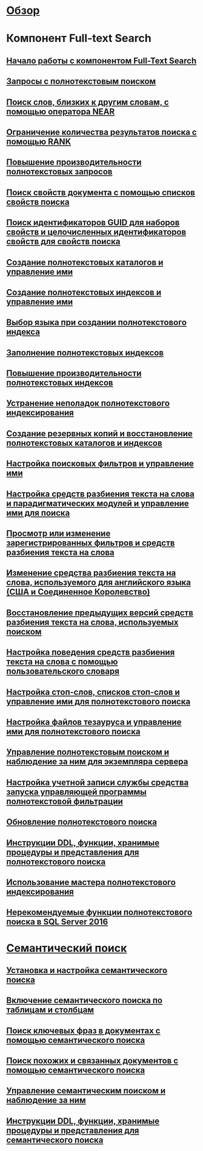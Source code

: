 # [Обзор](full-text-search.md)

# Компонент Full-text Search
## [Начало работы с компонентом Full-Text Search](get-started-with-full-text-search.md)  
## [Запросы с полнотекстовым поиском](query-with-full-text-search.md)  
## [Поиск слов, близких к другим словам, с помощью оператора NEAR](search-for-words-close-to-another-word-with-near.md)  
## [Ограничение количества результатов поиска с помощью RANK](limit-search-results-with-rank.md)  
## [Повышение производительности полнотекстовых запросов](improve-the-performance-of-full-text-queries.md)  
## [Поиск свойств документа с помощью списков свойств поиска](search-document-properties-with-search-property-lists.md)  
## [Поиск идентификаторов GUID для наборов свойств и целочисленных идентификаторов свойств для свойств поиска](find-property-set-guids-and-property-integer-ids-for-search-properties.md)  
## [Создание полнотекстовых каталогов и управление ими](create-and-manage-full-text-catalogs.md)  
## [Создание полнотекстовых индексов и управление ими](create-and-manage-full-text-indexes.md)  
## [Выбор языка при создании полнотекстового индекса](choose-a-language-when-creating-a-full-text-index.md)  
## [Заполнение полнотекстовых индексов](populate-full-text-indexes.md)  
## [Повышение производительности полнотекстовых индексов](improve-the-performance-of-full-text-indexes.md)  
## [Устранение неполадок полнотекстового индексирования](troubleshoot-full-text-indexing.md)  
## [Создание резервных копий и восстановление полнотекстовых каталогов и индексов](back-up-and-restore-full-text-catalogs-and-indexes.md)  
## [Настройка поисковых фильтров и управление ими](configure-and-manage-filters-for-search.md)  
## [Настройка средств разбиения текста на слова и парадигматических модулей и управление ими для поиска](configure-and-manage-word-breakers-and-stemmers-for-search.md)  
## [Просмотр или изменение зарегистрированных фильтров и средств разбиения текста на слова](view-or-change-registered-filters-and-word-breakers.md)  
## [Изменение средства разбиения текста на слова, используемого для английского языка (США и Соединенное Королевство)](change-the-word-breaker-used-for-us-english-and-uk-english.md)  
## [Восстановление предыдущих версий средств разбиения текста на слова, используемых поиском](revert-the-word-breakers-used-by-search-to-the-previous-version.md)  
## [Настройка поведения средств разбиения текста на слова с помощью пользовательского словаря](customize-the-behavior-of-word-breakers-with-a-custom-dictionary.md)  
## [Настройка стоп-слов, списков стоп-слов и управление ими для полнотекстового поиска](configure-and-manage-stopwords-and-stoplists-for-full-text-search.md)  
## [Настройка файлов тезауруса и управление ими для полнотекстового поиска](configure-and-manage-thesaurus-files-for-full-text-search.md)  
## [Управление полнотекстовым поиском и наблюдение за ним для экземпляра сервера](manage-and-monitor-full-text-search-for-a-server-instance.md)  
## [Настройка учетной записи службы средства запуска управляющей программы полнотекстовой фильтрации](set-the-service-account-for-the-full-text-filter-daemon-launcher.md)  
## [Обновление полнотекстового поиска](upgrade-full-text-search.md)  
## [Инструкции DDL, функции, хранимые процедуры и представления для полнотекстового поиска](full-text-search-ddl-functions-stored-procedures-and-views.md)  
## [Использование мастера полнотекстового индексирования](use-the-full-text-indexing-wizard.md)  
## [Нерекомендуемые функции полнотекстового поиска в SQL Server 2016](deprecated-full-text-search-features-in-sql-server-2016.md)  

# [Семантический поиск](semantic-search-sql-server.md)  
## [Установка и настройка семантического поиска](install-and-configure-semantic-search.md)  
## [Включение семантического поиска по таблицам и столбцам](enable-semantic-search-on-tables-and-columns.md)  
## [Поиск ключевых фраз в документах с помощью семантического поиска](find-key-phrases-in-documents-with-semantic-search.md)  
## [Поиск похожих и связанных документов с помощью семантического поиска](find-similar-and-related-documents-with-semantic-search.md)  
## [Управление семантическим поиском и наблюдение за ним](manage-and-monitor-semantic-search.md)  
## [Инструкции DDL, функции, хранимые процедуры и представления для семантического поиска](semantic-search-ddl-functions-stored-procedures-and-views.md)  
